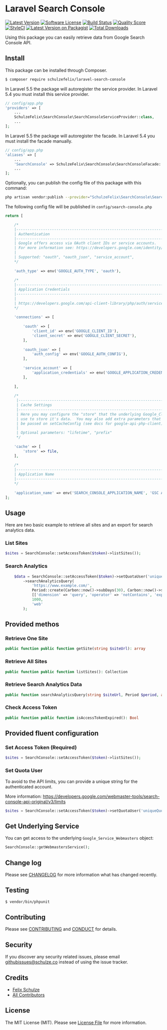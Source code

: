 # Laravel Search Console

[![Latest Version](https://img.shields.io/github/release/schulzefelix/laravel-search-console.svg?style=flat-square)](https://github.com/schulzefelix/laravel-search-console/releases)
[![Software License][ico-license]](LICENSE.md)
[![Build Status][ico-travis]][link-travis]
[![Quality Score][ico-code-quality]][link-code-quality]
[![StyleCI](https://styleci.io/repos/97710032/shield)](https://styleci.io/repos/97710032)
[![Latest Version on Packagist][ico-version]][link-packagist]
[![Total Downloads][ico-downloads]][link-downloads]

Using this package you can easily retrieve data from Google Search Console API.

## Install

This package can be installed through Composer.

``` bash
$ composer require schulzefelix/laravel-search-console
```

In Laravel 5.5 the package will autoregister the service provider. In Laravel 5.4 you must install this service provider.
```php
// config/app.php
'providers' => [
    ...
    SchulzeFelix\SearchConsole\SearchConsoleServiceProvider::class,
    ...
];
```

In Laravel 5.5 the package will autoregister the facade. In Laravel 5.4 you must install the facade manually.

```php
// config/app.php
'aliases' => [
    ...
    'SearchConsole' => SchulzeFelix\SearchConsole\SearchConsoleFacade::class,
    ...
];
```


Optionally, you can publish the config file of this package with this command:

``` bash
php artisan vendor:publish --provider="SchulzeFelix\SearchConsole\SearchConsoleServiceProvider"
```

The following config file will be published in `config/search-console.php`

```php
return [

    /*
    |--------------------------------------------------------------------------
    | Authentication
    |--------------------------------------------------------------------------
    | Google offers access via OAuth client IDs or service accounts.
    | For more information see: https://developers.google.com/identity/protocols/OAuth2
    |
    | Supported: "oauth", "oauth_json", "service_account",
    */
 
    'auth_type' => env('GOOGLE_AUTH_TYPE', 'oauth'),
 
    /*
    |--------------------------------------------------------------------------
    | Application Credentials
    |--------------------------------------------------------------------------
    |
    | https://developers.google.com/api-client-library/php/auth/service-accounts#creatinganaccount
    */
 
    'connections' => [
 
        'oauth' => [
            'client_id' => env('GOOGLE_CLIENT_ID'),
            'client_secret' => env('GOOGLE_CLIENT_SECRET'),
        ],
 
        'oauth_json' => [
            'auth_config' => env('GOOGLE_AUTH_CONFIG'),
        ],
 
        'service_account' => [
            'application_credentials' => env('GOOGLE_APPLICATION_CREDENTIALS'),
        ],
 
    ],
 
    /*
     |--------------------------------------------------------------------------
     | Cache Settings
     |--------------------------------------------------------------------------
     | Here you may configure the "store" that the underlying Google_Client will
     | use to store it's data.  You may also add extra parameters that will
     | be passed on setCacheConfig (see docs for google-api-php-client).
     |
     | Optional parameters: "lifetime", "prefix"
     */
 
    'cache' => [
        'store' => file,
    ],
 
    /*
    |--------------------------------------------------------------------------
    | Application Name
    |--------------------------------------------------------------------------
    */
 
    'application_name' => env('SEARCH_CONSOLE_APPLICATION_NAME', 'GSC Agent'),
];
```

## Usage

Here are two basic example to retrieve all sites and an export for search analytics data.
### List Sites

```php
$sites = SearchConsole::setAccessToken($token)->listSites());
```

### Search Analytics

```php
    $data = SearchConsole::setAccessToken($token)->setQuotaUser('uniqueQuotaUserString')
        ->searchAnalyticsQuery(
            'https://www.example.com/',
            Period::create(Carbon::now()->subDays(30), Carbon::now()->subDays(2)),
            [['dimension' => 'query', 'operator' => 'notContains', 'expression' => 'cheesecake']],
            1000,
            'web'
        );
```

## Provided methos
### Retrieve One Site
```php
public function public function getSite(string $siteUrl): array
```

### Retrieve All Sites
```php
public function public function listSites(): Collection
```

### Retrieve Search Analytics Data
```php
public function searchAnalyticsQuery(string $siteUrl, Period $period, array $dimensions = [], array $filters = [], int $rows = 1000, string $searchType = 'web'): Collection
```

### Check Access Token
```php
public function public function isAccessTokenExpired(): Bool
```

## Provided fluent configuration

### Set Access Token (Required)

```php
$sites = SearchConsole::setAccessToken($token)->listSites());
```

### Set Quota User
To avoid to the API limits, you can provide a unique string for the authenticated account.

More information: https://developers.google.com/webmaster-tools/search-console-api-original/v3/limits
```php
$sites = SearchConsole::setAccessToken($token)->setQuotaUser('uniqueQuotaUserString')->listSites());
```

## Get Underlying Service
You can get access to the underlying `Google_Service_Webmasters` object:

```php
SearchConsole::getWebmastersService();
```

## Change log

Please see [CHANGELOG](CHANGELOG.md) for more information what has changed recently.

## Testing

``` bash
$ vendor/bin/phpunit
```

## Contributing

Please see [CONTRIBUTING](CONTRIBUTING.md) and [CONDUCT](CONDUCT.md) for details.

## Security

If you discover any security related issues, please email githubissues@schulze.co instead of using the issue tracker.

## Credits

- [Felix Schulze][link-author]
- [All Contributors][link-contributors]

## License

The MIT License (MIT). Please see [License File](LICENSE.md) for more information.

[ico-version]: https://img.shields.io/packagist/v/schulzefelix/laravel-search-console.svg?style=flat-square
[ico-license]: https://img.shields.io/badge/license-MIT-brightgreen.svg?style=flat-square
[ico-travis]: https://img.shields.io/travis/schulzefelix/laravel-search-console/master.svg?style=flat-square
[ico-scrutinizer]: https://img.shields.io/scrutinizer/coverage/g/schulzefelix/laravel-search-console.svg?style=flat-square
[ico-code-quality]: https://scrutinizer-ci.com/g/schulzefelix/laravel-search-console/badges/quality-score.png?b=master
[ico-downloads]: https://img.shields.io/packagist/dt/schulzefelix/laravel-search-console.svg?style=flat-square

[link-packagist]: https://packagist.org/packages/schulzefelix/laravel-search-console
[link-travis]: https://travis-ci.org/schulzefelix/laravel-search-console
[link-scrutinizer]: https://scrutinizer-ci.com/g/schulzefelix/laravel-search-console/code-structure
[link-code-quality]: https://scrutinizer-ci.com/g/schulzefelix/laravel-search-console
[link-downloads]: https://packagist.org/packages/schulzefelix/laravel-search-console
[link-author]: https://github.com/schulzefelix
[link-contributors]: ../../contributors
